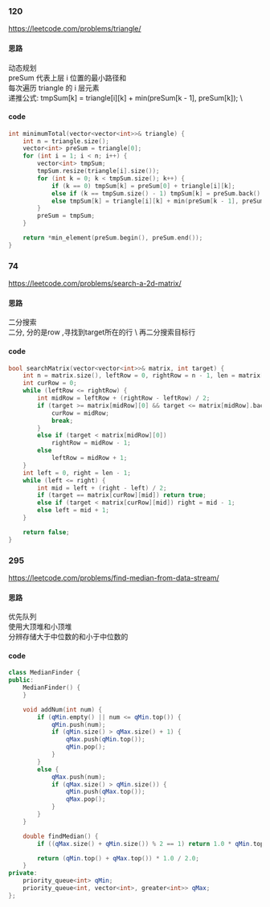### 120
https://leetcode.com/problems/triangle/

#### 思路
动态规划  \
preSum 代表上层 i 位置的最小路径和  \
每次遍历 triangle 的 i 层元素 \
递推公式: tmpSum[k] = triangle[i][k] + min(preSum[k - 1], preSum[k]); \

#### code
```cpp
int minimumTotal(vector<vector<int>>& triangle) {
	int n = triangle.size();
	vector<int> preSum = triangle[0];
	for (int i = 1; i < n; i++) {
		vector<int> tmpSum;
		tmpSum.resize(triangle[i].size());
		for (int k = 0; k < tmpSum.size(); k++) {
			if (k == 0) tmpSum[k] = preSum[0] + triangle[i][k];
			else if (k == tmpSum.size() - 1) tmpSum[k] = preSum.back() + triangle[i].back();
			else tmpSum[k] = triangle[i][k] + min(preSum[k - 1], preSum[k]);
		}
		preSum = tmpSum;
	}

	return *min_element(preSum.begin(), preSum.end());
}
```

### 74
https://leetcode.com/problems/search-a-2d-matrix/

#### 思路
二分搜索  \
二分, 分的是row ,寻找到target所在的行 \ 
再二分搜索目标行

#### code
```cpp
bool searchMatrix(vector<vector<int>>& matrix, int target) {
	int n = matrix.size(), leftRow = 0, rightRow = n - 1, len = matrix[0].size();
	int curRow = 0;
	while (leftRow <= rightRow) {
		int midRow = leftRow + (rightRow - leftRow) / 2;
		if (target >= matrix[midRow][0] && target <= matrix[midRow].back()) {
			curRow = midRow;
			break;
		}
		else if (target < matrix[midRow][0])
			rightRow = midRow - 1;
		else
			leftRow = midRow + 1;
	}
	int left = 0, right = len - 1;
	while (left <= right) {
		int mid = left + (right - left) / 2;
		if (target == matrix[curRow][mid]) return true;
		else if (target < matrix[curRow][mid]) right = mid - 1;
		else left = mid + 1;
	}

	return false;
}

```

### 295
https://leetcode.com/problems/find-median-from-data-stream/

#### 思路
优先队列 \
使用大顶堆和小顶堆 \
分辨存储大于中位数的和小于中位数的

#### code
```cpp
class MedianFinder {
public:
	MedianFinder() {
	}

	void addNum(int num) {
		if (qMin.empty() || num <= qMin.top()) {
			qMin.push(num);
			if (qMin.size() > qMax.size() + 1) {
				qMax.push(qMin.top());
				qMin.pop();
			}
		}
		else {
			qMax.push(num);
			if (qMax.size() > qMin.size()) {
				qMin.push(qMax.top());
				qMax.pop();
			}
		}
	}

	double findMedian() {
		if ((qMax.size() + qMin.size()) % 2 == 1) return 1.0 * qMin.top();

		return (qMin.top() + qMax.top()) * 1.0 / 2.0;
	}
private:
	priority_queue<int> qMin;
	priority_queue<int, vector<int>, greater<int>> qMax;
};
```
